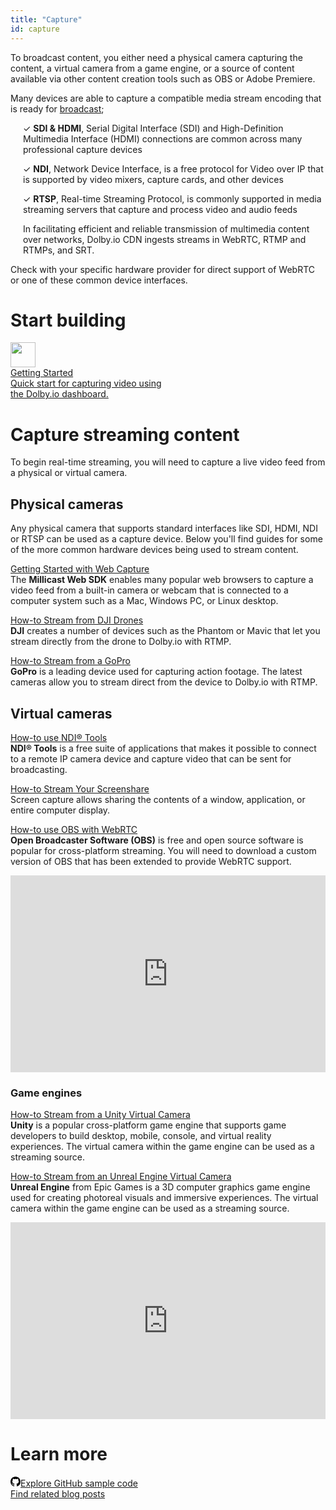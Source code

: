 ```yaml
---
title: "Capture"
id: capture
---
```

To broadcast content, you either need a physical camera capturing the content, a virtual camera from a game engine, or a source of content available via other content creation tools such as OBS or Adobe Premiere.

Many devices are able to capture a compatible media stream encoding that is ready for [broadcast](/millicast/broadcast/index.md);

<div style="margin-left: 20px">

✓ **SDI & HDMI**, Serial Digital Interface (SDI) and High-Definition Multimedia Interface (HDMI) connections are common across many professional capture devices

✓ **NDI**, Network Device Interface, is a free protocol for Video over IP that is supported by video mixers, capture cards, and other devices

✓ **RTSP**, Real-time Streaming Protocol, is commonly supported in media streaming servers that capture and process video and audio feeds

In facilitating efficient and reliable transmission of multimedia content over networks, Dolby.io CDN ingests streams in WebRTC, RTMP and RTMPs, and SRT. 

</div>

Check with your specific hardware provider for direct support of WebRTC or one of these common device interfaces.

# Start building

<div class="dolbyio-cards-container" style="width: 50%">
  
  <a class="dolbyio-card dolbyio-card-1" href="/streaming-apis/docs/getting-started">
    <div class="dolbyio-card-image">
      <img width="40px" class="dolbyio-card-svg-icon" src="https://files.readme.io/dde6508-GettingStarted-default.svg"/>
    </div>
    <div class="dolbyio-card-header">Getting Started</div>
    <div class="dolbyio-card-description">
      Quick start for capturing video using the Dolby.io dashboard.
    </div>
  </a>
  
</div>




# Capture streaming content

To begin real-time streaming, you will need to capture a live video feed from a physical or virtual camera.

## Physical cameras

Any physical camera that supports standard interfaces like SDI, HDMI, NDI or RTSP can be used as a capture device. Below you'll find guides for some of the more common hardware devices being used to stream content. 

[Getting Started with Web Capture](/millicast/getting-started/introduction-to-streaming-apis.md)  
The **Millicast Web SDK** enables many popular web browsers to capture a video feed from a built-in camera or webcam that is connected to a computer system such as a Mac, Windows PC, or Linux desktop.

[How-to Stream from DJI Drones](/millicast/live-streaming-from-drones-rtmp.md)  
**DJI** creates a number of devices such as the Phantom or Mavic that let you stream directly from the drone to Dolby.io with RTMP.

[How-to Stream from a GoPro](/millicast/gopro-live-streaming.md)  
**GoPro** is a leading device used for capturing action footage. The latest cameras allow you to stream direct from the device to Dolby.io with RTMP.

## Virtual cameras

[How-to use NDI® Tools](/millicast/using-ndi.md)  
**NDI® Tools** is a free suite of applications that makes it possible to connect to a remote IP camera device and capture video that can be sent for broadcasting.

[How-to Stream Your Screenshare](/millicast/screensharing.md)  
Screen capture allows sharing the contents of a window, application, or entire computer display.

[How-to use OBS with WebRTC](/millicast/using-obs.md)  
**Open Broadcaster Software (OBS)** is free and open source software is popular for cross-platform streaming. You will need to download a custom version of OBS that has been extended to provide WebRTC support.

<div style="display: flex; justify-content: center; align-items: center;">
	<iframe width="560" height="315" src="https://www.youtube.com/embed/jUP4vyzbu5Y" title="YouTube video player" frameborder="0" allow="accelerometer; autoplay; clipboard-write; encrypted-media; gyroscope; picture-in-picture; web-share" allowfullscreen></iframe>
</div>


### Game engines

[How-to Stream from a Unity Virtual Camera](/millicast/unity-plugins.md)  
**Unity** is a popular cross-platform game engine that supports game developers to build desktop, mobile, console, and virtual reality experiences. The virtual camera within the game engine can be used as a streaming source.

[How-to Stream from an Unreal Engine Virtual Camera](/millicast/unreal-publisher-plugin.md)  
**Unreal Engine** from Epic Games is a 3D computer graphics game engine used for creating photoreal visuals and immersive experiences. The virtual camera within the game engine can be used as a streaming source.

<div style="display: flex; justify-content: center; align-items: center;">
	<iframe width="560" height="315" src="https://www.youtube.com/embed/5lAtRyTrkVU" title="YouTube video player" frameborder="0" allow="accelerometer; autoplay; clipboard-write; encrypted-media; gyroscope; picture-in-picture; web-share" allowfullscreen></iframe>
</div>



# Learn more

<div>
  <div class="small-text-only-btn-container">
    <a class="small-text-only-btn" href="https://github.com/orgs/dolbyio-samples/repositories?q=capture">
      <div class="model-card"><svg viewBox="0 0 16 16" width="16" height="16" class="octicon octicon-mark-github" aria-hidden="true"><path fill-rule="evenodd" d="M8 0C3.58 0 0 3.58 0 8c0 3.54 2.29 6.53 5.47 7.59.4.07.55-.17.55-.38 0-.19-.01-.82-.01-1.49-2.01.37-2.53-.49-2.69-.94-.09-.23-.48-.94-.82-1.13-.28-.15-.68-.52-.01-.53.63-.01 1.08.58 1.23.82.72 1.21 1.87.87 2.33.66.07-.52.28-.87.51-1.07-1.78-.2-3.64-.89-3.64-3.95 0-.87.31-1.59.82-2.15-.08-.2-.36-1.02.08-2.12 0 0 .67-.21 2.2.82.64-.18 1.32-.27 2-.27.68 0 1.36.09 2 .27 1.53-1.04 2.2-.82 2.2-.82.44 1.1.16 1.92.08 2.12.51.56.82 1.27.82 2.15 0 3.07-1.87 3.75-3.65 3.95.29.25.54.73.54 1.48 0 1.07-.01 1.93-.01 2.2 0 .21.15.46.55.38A8.013 8.013 0 0016 8c0-4.42-3.58-8-8-8z"></path></svg>Explore GitHub sample code</div>
    </a>    
    <a class="small-text-only-btn" href="https://dolby.io/blog/tag/capture/">
      <div class="model-card">Find related blog posts</div>
    </a>
  </div>
</div>








